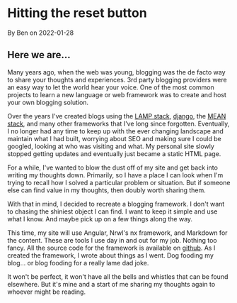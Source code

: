 # Hitting the reset button

By Ben on 2022-01-28

## Here we are...

Many years ago, when the web was young, blogging was the de facto way to share your thoughts and experiences. 3rd party blogging providers were an easy way to let the world hear your voice. One of the most common projects to learn a new language or web framework was to create and host your own blogging solution.

Over the years I've created blogs using the [LAMP stack](<https://en.wikipedia.org/wiki/LAMP_(software_bundle)>), [django](https://www.djangoproject.com/), the [MEAN stack](<https://en.wikipedia.org/wiki/MEAN_(solution_stack)>), and many other frameworks that I've long since forgotten. Eventually, I no longer had any time to keep up with the ever changing landscape and maintain what I had built, worrying about SEO and making sure I could be googled, looking at who was visiting and what. My personal site slowly stopped getting updates and eventually just became a static HTML page.

For a while, I've wanted to blow the dust off of my site and get back into writing my thoughts down. Primarily, so I have a place I can look when I'm trying to recall how I solved a particular problem or situation. But if someone else can find value in my thoughts, then doubly worth sharing them.

With that in mind, I decided to recreate a blogging framework.  I don't want to chasing the shiniest object I can find. I want to keep it simple and use what I know. And maybe pick up on a few things along the way.

This time, my site will use Angular, Nrwl's nx framework, and Markdown for the content. These are tools I use day in and out for my job. Nothing too fancy. All the source code for the framework is available on [github](https://github.com/bstruthers/nx-weblog). As I created the framework, I wrote about things as I went. Dog fooding my blog... or blog fooding for a really lame dad joke.

It won't be perfect, it won't have all the bells and whistles that can be found elsewhere. But it's mine and a start of me sharing my thoughts again to whoever might be reading.